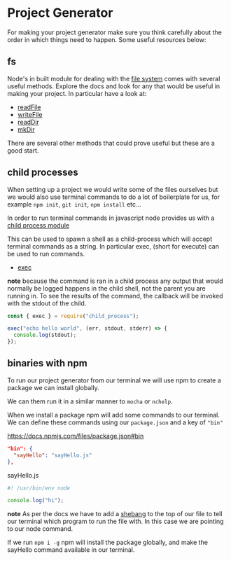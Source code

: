 # Project Generator

For making your project generator make sure you think carefully about the order in which things need to happen. Some useful resources below:

## fs

Node's in built module for dealing with the [file system](https://nodejs.org/api/fs.html) comes with several useful methods. Explore the docs and look for any that would be useful in making your project. In particular have a look at:

- [readFile](https://nodejs.org/api/fs.html#fs_fs_readfile_path_options_callback)
- [writeFile](https://nodejs.org/api/fs.html#fs_fs_writefile_file_data_options_callback)
- [readDir](https://nodejs.org/api/fs.html#fs_fs_readdir_path_options_callback)
- [mkDir](https://nodejs.org/api/fs.html#fs_fs_mkdir_path_options_callback)

There are several other methods that could prove useful but these are a good start.

## child processes

When setting up a project we would write some of the files ourselves but we would also use terminal commands to do a lot of boilerplate for us, for example `npm init`, `git init`, `npm install` etc...

In order to run terminal commands in javascript node provides us with a [child process module](https://nodejs.org/api/child_process.html)

This can be used to spawn a shell as a child-process which will accept terminal commands as a string. In particular exec, (short for execute) can be used to run commands.

- [exec](https://nodejs.org/api/child_process.html#child_process_child_process_exec_command_options_callback)

**note** because the command is ran in a child process any output that would normally be logged happens in the child shell, not the parent you are running in. To see the results of the command, the callback will be invoked with the stdout of the child.

```js
const { exec } = require("child_process");

exec("echo hello world", (err, stdout, stderr) => {
  console.log(stdout);
});
```

## binaries with npm

To run our project generator from our terminal we will use npm to create a package we can install globally.

We can them run it in a similar manner to `mocha` or `nchelp`.

When we install a package npm will add some commands to our terminal. We can define these commands using our `package.json` and a key of `"bin"`

https://docs.npmjs.com/files/package.json#bin

```json
"bin": {
  "sayHello": "sayHello.js"
},
```

sayHello.js

```js
#! /usr/bin/env node

console.log("hi");
```

**note** As per the docs we have to add a [shebang](<https://en.wikipedia.org/wiki/Shebang_(Unix)>) to the top of our file to tell our terminal which program to run the file with. In this case we are pointing to our node command.

If we run `npm i -g` npm will install the package globally, and make the sayHello command available in our terminal.
